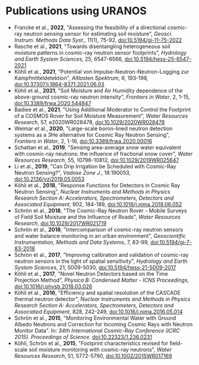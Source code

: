 # Publications using URANOS

- Francke et al.,  **2022**, "Assessing the feasibility of a directional cosmic-ray neutron sensing sensor for estimating soil moisture", *Geosci. Instrum. Methods Data Syst.*, 11(1), 75-92, [doi:10.5194/gi-11-75-2022](https://doi.org/10.5194/gi-11-75-2022)
- Rasche et al.,   **2021**, "Towards disentangling heterogeneous soil moisture patterns in cosmic-ray neutron sensor footprints", *Hydrology and Earth System Sciences*, 25, 6547-6566, [doi:10.5194/hess-25-6547-2021](https://doi.org/10.5194/hess-25-6547-2021)
- Köhli et al.,    **2021**, "Potential von Impulse-Neutron-Neutron-Logging zur Kampfmitteldetektion", *Altlasten Spektrum*, 6, 193-198, [doi:10.37307/j.1864-8371.2021.06.03](https://doi.org/10.37307/j.1864-8371.2021.06.03)
- Köhli et al.,    **2021**, "Soil Moisture and Air Humidity dependence of the above-ground cosmic-ray neutron intensity", *Frontiers in Water*, 2, 1-15, [doi:10.3389/frwa.2020.544847](https://doi.org/10.3389/frwa.2020.544847)
- Badiee et al.,   **2021**, "Using Additional Moderator to Control the Footprint of a COSMOS Rover for Soil Moisture Measurement", *Water Resources Research*, 57, e2020WR028478, [doi:10.1029/2020WR028478](https://doi.org/10.1029/2020WR028478)
- Weimar et al.,   **2020**, "Large-scale boron-lined neutron detection systems as a 3He alternative for Cosmic Ray Neutron Sensing", *Frontiers in Water*, 2, 1-16, [doi:10.3389/frwa.2020.00016](https://doi.org/10.3389/frwa.2020.00016)
- Schattan et al., **2019**, "Sensing area-average snow water equivalent with cosmic-ray neutrons: the influence of fractional snow cover", *Water Resources Research*, 55, 10796-10812, [doi:10.1029/2019WR025647](https://doi.org/10.1029/2019WR025647)
- Li et al.,       **2019**, "Can Drip Irrigation be Scheduled with Cosmic-Ray Neutron Sensing?", *Vadose Zone J.*, 18:190053, [doi:10.2136/vzj2019.05.0053](https://doi.org/10.2136/vzj2019.05.0053)
- Köhli et al.,    **2018**, "Response Functions for Detectors in Cosmic Ray Neutron Sensing", *Nuclear Instruments and Methods in Physics Research Section A: Accelerators, Spectrometers, Detectors and Associated Equipment*, 902, 184-189, [doi:10.1016/j.nima.2018.06.052](https://doi.org/j.nima.2018.06.052)
- Schrön et al.,   **2018**, "The Cosmic-Ray Neutron Rover - Mobile Surveys of Field Soil Moisture and the Influence of Roads", *Water Resources Research*, [doi:10.1029/2017WR021719](https://doi.org/10.1029/2017WR021719)
- Schrön et al.,   **2018**, "Intercomparison of cosmic-ray neutron sensors and water balance monitoring in an urban environment", *Geoscientific Instrumentation, Methods and Data Systems*, 7, 83-99, [doi:10.5194/gi-7-83-2018](https://doi.org/10.5194/gi-7-83-2018)
- Schrön et al.,   **2017**, "Improving calibration and validation of cosmic-ray neutron sensors in the light of spatial sensitivity", *Hydrology and Earth System Sciences*, 21, 5009-5030, [doi:10.5194/hess-21-5009-2017](https://doi.org/10.5194/hess-21-5009-2017)
- Köhli et al.,    **2017**, "Novel Neutron Detectors based on the Time Projection Method", *Physica B: Condensed Matter - ICNS Proceedings*, [doi:10.1016/j.physb.2018.03.026](https://doi.org/10.1016/j.physb.2018.03.026)
- Köhli et al.,    **2016**, "Efficiency and spatial resolution of the CASCADE thermal neutron detector", *Nuclear Instruments and Methods in Physics Research Section A: Accelerators, Spectrometers, Detectors and Associated Equipment*, 828, 242-249, [doi:10.1016/j.nima.2016.05.014](https://doi.org/10.1016/j.nima.2016.05.014)
- Schrön et al.,   **2015**, "Monitoring Environmental Water with Ground Albedo Neutrons and Correction for Incoming Cosmic Rays with Neutron Monitor Data". In: *34th International Cosmic-Ray Conference (ICRC 2015). Proceedings of Science.* [doi:10.22323/1.236.0231](https://doi.org/10.22323/1.236.0231)
- Köhli, Schrön et al., **2015**, "Footprint characteristics revised for field-scale soil moisture monitoring with cosmic-ray neutrons", *Water Resources Research*, 51, 5772-5790, [doi:10.1002/2015WR017169](https://doi.org/10.1002/2015WR017169)

